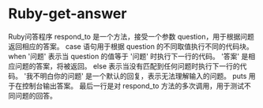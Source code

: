 # Ruby-get-answer
Ruby问答程序
respond_to 是一个方法，接受一个参数 question，用于根据问题返回相应的答案。
case 语句用于根据 question 的不同取值执行不同的代码块。
when '问题' 表示当 question 的值等于 '问题' 时执行下一行的代码。
'答案' 是相应问题的答案，将被返回。
else 表示当没有匹配到任何问题时执行下一行的代码。
'我不明白你的问题' 是一个默认的回复，表示无法理解输入的问题。
puts 用于在控制台输出答案。
最后一行是对 respond_to 方法的多次调用，用于测试不同问题的回答。

